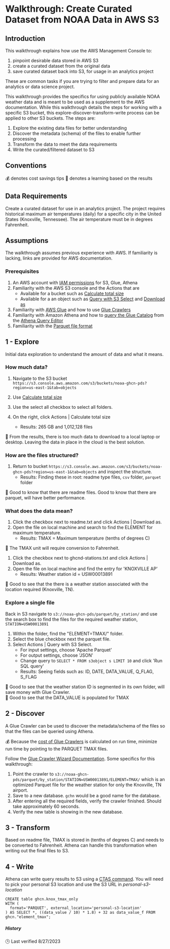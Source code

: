 
# Walkthrough: Create Curated Dataset from NOAA Data in AWS S3

## Introduction 
This walkthrough explains how use the AWS Management Console to:
1. pinpoint desirable data stored in AWS S3 
2. create a curated dataset from the original data
3. save curated dataset back into S3, for usage in an analytics project   

These are common tasks if you are trying to filter and prepare data for an analytics or data science project. 

This walkthrough provides the specifics for using publicly available NOAA weather data and is meant to be used as a supplement to the AWS documentation.  While this walkthrough details the steps for working with a specific S3 bucket, this explore-discover-transform-write process can be applied to other S3 buckets.  The steps are:      
1) Explore the existing data files for better understanding
2) Discover the metadata (schema) of the files to enable further processing 
3) Transform the data to meet the data requirements
4) Write the curated/filtered dataset to S3

## Conventions
:moneybag: denotes cost savings tips
:bookmark: denotes a learning based on the results 
 

## Data Requirements 
Create a curated dataset for use in an analytics project.  The project requires historical maximum air temperatures (daily) for a specific city in the United States (Knoxville, Tennessee).  The air temperature must be in degrees Fahrenheit. 

## Assumptions
The walkthrough assumes previous experience with AWS. If familiarity is lacking, links are provided for AWS documentation. 

### Prerequisites
1. An AWS account with [IAM permissions](https://aws.amazon.com/iam/) for S3, Glue, Athena
1. Familiarity with the AWS S3 console and the Actions that are
   * Available for a bucket such as [Calculate total size](https://docs.aws.amazon.com/AmazonS3/latest/userguide/using-folders.html)
   * Available for a an object such as [Query with S3 Select](https://docs.aws.amazon.com/AmazonS3/latest/userguide/using-select.html) and [Download as](https://docs.aws.amazon.com/AmazonS3/latest/userguide/accessing-an-object.html)
1. Familiarity with [AWS Glue](https://docs.aws.amazon.com/glue/latest/dg/what-is-glue.html) and how to use [Glue Crawlers](https://docs.aws.amazon.com/glue/latest/dg/add-crawler.html) 
1. Familiarity with Amazon Athena and how to [query the Glue Catalog](https://docs.aws.amazon.com/athena/latest/ug/querying-glue-catalog.html) from the [Athena Query Editor](https://docs.aws.amazon.com/athena/latest/ug/getting-started.html)
1. Familiarity with the [Parquet file format](https://docs.aws.amazon.com/glue/latest/dg/aws-glue-programming-etl-format-parquet-home.html) 

## 1 - Explore
Initial data exploration to understand the amount of data and what it means.  

### How much data?
1. Navigate to the S3 bucket ```https://s3.console.aws.amazon.com/s3/buckets/noaa-ghcn-pds?region=us-east-1&tab=objects```
2. Use [Calculate total size](https://docs.aws.amazon.com/AmazonS3/latest/userguide/using-folders.html)


1. Use the select all checkbox to select all folders.  
1. On the right, click Actions | Calculate total size
   - Results: 265 GB and 1,012,128 files

:bookmark: From the results, there is too much data to download to a local laptop or desktop.  Leaving the data in place in the cloud is the best solution.    

### How are the files structured?
1. Return to bucket ```https://s3.console.aws.amazon.com/s3/buckets/noaa-ghcn-pds?region=us-east-1&tab=objects``` and inspect the structure. 
   - Results: Finding these in root: readme type files, ```csv```  folder, ```parquet``` folder

:bookmark: Good to know that there are readme files.  Good to know that there are parquet, will have better performance. 
 
### What does the data mean? 
1. Click the checkbox next to readme.txt and click Actions | Download as.
1. Open the file on local machine and search to find the ELEMENT for maximum temperature.  
   - Results: TMAX = Maximum temperature (tenths of degrees C)

:bookmark: The TMAX unit will require conversion to Fahrenheit.  

1. Click the checkbox next to ghcnd-stations.txt and click Actions | Download as.
1. Open the file on local machine and find the entry for 'KNOXVILLE AP'
   - Results: Weather station id = USW00013891

:bookmark: Good to see that the there is a weather station associated with the location required (Knoxville, TN). 

### Explore a single file 
Back in S3 navigate to ```s3://noaa-ghcn-pds/parquet/by_station/``` and use the search box to find the files for the required weather station, ```STATION=USW00013891```
1. Within the folder, find the "ELEMENT=TMAX/" folder. 
1. Select the blue checkbox next the parquet file.  
1. Select Actions | Query with S3 Select.  
   - For input settings, choose 'Apache Parquet'
   - For output settings, choose 'JSON'
   - Change query to ```SELECT * FROM s3object s LIMIT 10``` and click 'Run SQL query'
   - Results: Seeing fields such as: ID, DATE, DATA_VALUE, Q_FLAG, S_FLAG 
  
 :bookmark: Good to see that the weather station ID is segmented in its own folder, will save money with Glue Crawler.  
 :bookmark: Good to see that the DATA_VALUE is populated for TMAX

## 2 - Discover
A Glue Crawler can be used to discover the metadata/schema of the files so that the files can be queried using Athena.  

:moneybag: Because the [cost of Glue Crawlers](https://aws.amazon.com/glue/pricing/) is calculated on run time, minimize run time by pointing to the PARQUET TMAX files.    

Follow the [Glue Crawler Wizard Documentation](https://docs.aws.amazon.com/glue/latest/dg/console-crawlers.html). Some specifics for this walkthrough:  
1. Point the crawler to ```s3://noaa-ghcn-pds/parquet/by_station/STATION=USW00013891/ELEMENT=TMAX/``` which is an optimized Parquet file for the weather station for only the Knoxville, TN airport.  
1. Save to a new database.  ```gchn``` would be a good name for the database. 
2. After entering all the required fields, verify the crawler finished.  Should take approximately 60 seconds.  
1. Verify the new table is showing in the new database. 

## 3 - Transform
Based on readme file, TMAX is stored in (tenths of degrees C) and needs to be converted to Fahrenheit.  Athena can handle this transformation when writing out the final files to S3.

## 4 - Write 
Athena can write query results to S3 using a [CTAS command](https://docs.aws.amazon.com/athena/latest/ug/create-table-as.html). 
You will need to pick your personal S3 location and use the S3 URL in _personal-s3-location_ 
```
CREATE table ghcn.knox_tmax_only
WITH (
  format='PARQUET', external_location='personal-s3-location'
) AS SELECT *, ((data_value / 10) * 1.8) + 32 as data_value_f FROM ghcn."element_tmax";
```

##### History
:clock3: Last verified 8/27/2023
